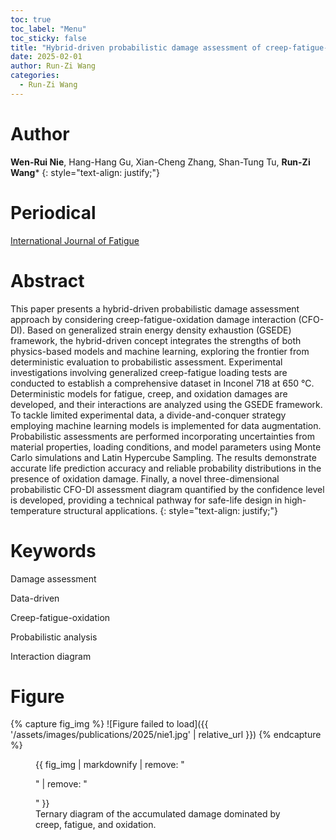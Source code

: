 ```yaml
---
toc: true
toc_label: "Menu"
toc_sticky: false
title: "Hybrid-driven probabilistic damage assessment of creep-fatigue-oxidation interaction"
date: 2025-02-01
author: Run-Zi Wang
categories:
  - Run-Zi Wang
---
```

# Author
**Wen-Rui Nie**, Hang-Hang Gu, Xian-Cheng Zhang, Shan-Tung Tu, **Run-Zi Wang***
{: style="text-align: justify;"}

# Periodical
[International Journal of Fatigue](https://doi.org/10.1016/j.ijfatigue.2024.108732)

# Abstract
This paper presents a hybrid-driven probabilistic damage assessment approach by considering creep-fatigue-oxidation damage interaction (CFO-DI). Based on generalized strain energy density exhaustion (GSEDE) framework, the hybrid-driven concept integrates the strengths of both physics-based models and machine learning, exploring the frontier from deterministic evaluation to probabilistic assessment. Experimental investigations involving generalized creep-fatigue loading tests are conducted to establish a comprehensive dataset in Inconel 718 at 650 °C. Deterministic models for fatigue, creep, and oxidation damages are developed, and their interactions are analyzed using the GSEDE framework. To tackle limited experimental data, a divide-and-conquer strategy employing machine learning models is implemented for data augmentation. Probabilistic assessments are performed incorporating uncertainties from material properties, loading conditions, and model parameters using Monte Carlo simulations and Latin Hypercube Sampling. The results demonstrate accurate life prediction accuracy and reliable probability distributions in the presence of oxidation damage. Finally, a novel three-dimensional probabilistic CFO-DI assessment diagram quantified by the confidence level is developed, providing a technical pathway for safe-life design in high-temperature structural applications.
{: style="text-align: justify;"}

# Keywords
Damage assessment

Data-driven

Creep-fatigue-oxidation

Probabilistic analysis

Interaction diagram

# Figure
{% capture fig_img %}
![Figure failed to load]({{ '/assets/images/publications/2025/nie1.jpg' | relative_url }})
{% endcapture %}

<figure>
  {{ fig_img | markdownify | remove: "<p>" | remove: "</p>" }}
  <figcaption>Ternary diagram of the accumulated damage dominated by creep, fatigue, and oxidation.</figcaption>
</figure>